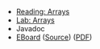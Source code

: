 * [Reading: Arrays](../readings/arrays.html)
* [Lab: Arrays](../labs/arrays.html)
* Javadoc 
* [EBoard](../eboards/07.html) 
  ([Source](../eboards/07.md))
  ([PDF](../eboards/07.pdf))
